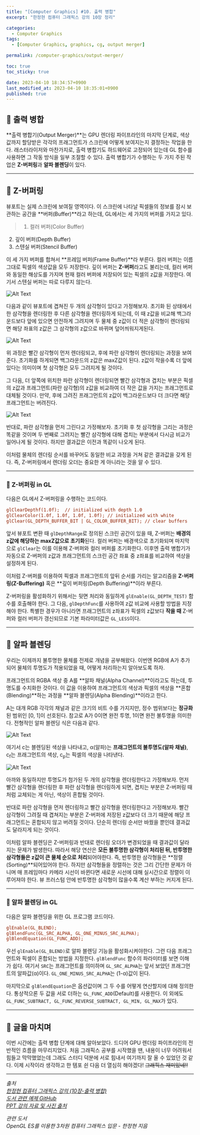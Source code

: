 ```yaml
---
title: "[Computer Graphics] #10. 출력 병합"
excerpt: "한정현 컴퓨터 그래픽스 강의 10장 정리"

categories:
  - Computer Graphics
tags:
  - [Computer Graphics, graphics, cg, output merger]

permalink: /computer-graphics/output-merger/

toc: true
toc_sticky: true

date: 2023-04-10 18:34:57+0900
last_modified_at: 2023-04-10 18:35:01+0900
published: true
---
```


## 👻 출력 병합
**출력 병합기(Output Merger)**는 GPU 렌더링 파이프라인의 마지막 단계로, 색상값까지 할당받은 각각의 프래그먼트가 스크린에 어떻게 보여지는지 결정하는 작업을 한다. 래스터라이저와 마찬가지로, 출력 병합기도 하드웨어로 고정되어 있는데 GL 함수를 사용하면 그 작동 방식을 일부 조절할 수 있다. 출력 병합기가 수행하는 두 가지 주된 작업은 **Z-버퍼링**과 **알파 블렌딩**이 있다.

***

## 👻 Z-버퍼링
뷰포트는 실제 스크린에 보여질 영역이다. 이 스크린에 나타날 픽셀들의 정보를 잠시 보관하는 공간을 **버퍼(Buffer)**라고 하는데, GL에서는 세 가지의 버퍼를 가지고 있다.

> 1. 컬러 버퍼(Color Buffer)
2. 깊이 버퍼(Depth Buffer)
3. 스텐실 버퍼(Stencil Buffer)

이 세 가지 버퍼를 합쳐서 **프레임 버퍼(Frame Buffer)**라 부른다. 컬러 버퍼는 이름 그대로 픽셀의 색상값을 모두 저장한다. 깊이 버퍼는 **Z-버퍼**라고도 불리는데, 컬러 버퍼와 동일한 해상도를 가지며 현재 컬러 버퍼에 저장되어 있는 픽셀의 z값을 저장한다. 여기서 스텐실 버퍼는 따로 다루지 않는다.

![Alt Text](/assets/images/posts_img/basics/computer-graphics/output-merger/z-buffering1.png)   

다음과 같이 뷰포트에 겹쳐진 두 개의 삼각형이 있다고 가정해보자. 초기화 된 상태에서 한 삼각형을 렌더링한 후 다른 삼각형을 렌더링하게 되는데, 이 때 z값을 비교해 백그라운드보다 앞에 있으면 안전하게 그려지며 두 물체 중 z값이 더 적은 삼각형이 렌더링되면 해당 좌표의 z값은 그 삼각형의 z값으로 바뀌며 덮어씌워지게된다.

![Alt Text](/assets/images/posts_img/basics/computer-graphics/output-merger/z-buffering2.png)   

위 과정은 빨간 삼각형이 먼저 렌더링되고, 후에 파란 삼각형이 렌더링되는 과정을 보여준다. 초기화를 하게되면 백그라운드의 z값은 maxZ값이 된다. z값이 작을수록 더 앞에 있다는 의미이며 첫 삼각형은 모두 그려지게 될 것이다.

그 다음, 더 앞쪽에 위치한 파란 삼각형이 렌더링되면 빨간 삼각형과 겹치는 부분은 픽셀의 z값과 프래그먼트(파란 삼각형)의 z값을 비교하여 더 작은 값을 가지는 프래그먼트로 대체될 것이다. 만약, 후에 그려진 프래그먼트의 z값이 백그라운드보다 더 크다면 해당 프래그먼트는 버려진다.

![Alt Text](/assets/images/posts_img/basics/computer-graphics/output-merger/z-buffering3.png)   

반대로, 파란 삼각형을 먼저 그린다고 가정해보자. 초기화 후 첫 삼각형을 그리는 과정은 똑같을 것이며 두 번째로 그려지는 빨간 삼각형에 대해 겹치는 부분에서 다시금 비교가 일어나게 될 것이다. 하지만 결과값은 이전과 똑같이 나오게 된다.

이처럼 물체의 렌더링 순서를 바꾸어도 동일한 비교 과정을 거쳐 같은 결과값을 갖게 된다. 즉, Z-버퍼링에서 렌더링 오더는 중요한 게 아니라는 것을 알 수 있다.

***

### 🌱 Z-버퍼링 in GL
다음은 GL에서 Z-버퍼링을 수행하는 코드이다.

```ini
glClearDepthf(1.0f);  // initialized with depth 1.0
glClearColor(1.0f, 1.0f, 1.0f, 1.0f); // initialized with white
glClear(GL_DEPTH_BUFFER_BIT | GL_COLOR_BUFFER_BIT); // clear buffers
```

앞서 뷰포트 변환 때 ``` glDepthRange ```로 정의된 스크린 공간이 있을 때, Z-버퍼는 **배경의 z값에 해당하는 maxZ값으로 초기화**된다. 컬러 버퍼는 배경색으로 초기화되며 마지막으로 ``` glClear ```는 이를 이용해 Z-버퍼와 컬러 버퍼를 초기화한다. 이후엔 출력 병합기가 자동으로 Z-버퍼의 z값과 프래그먼트의 스크린 공간 좌표 중 z좌표를 비교하여 색상을 설정하게 된다.

이처럼 Z-버퍼를 이용하여 픽셀과 프래그먼트의 앞뒤 순서를 가리는 알고리즘을 **Z-버퍼링(Z-Buffering)** 혹은 **깊이 버퍼링(Depth Buffering)**이라 부른다.

Z-버퍼링을 활성화하기 위해서는 뒷면 처리와 동일하게 ``` glEnable(GL_DEPTH_TEST) ``` 함수를 호출해야 한다. 그 다음, ``` glDepthFunc ```를 사용하여 z값 비교에 사용할 방법을 지정해야 한다. 특별한 경우가 아니라면 프래그먼트의 z좌표가 픽셀의 z값보다 **작을 때** Z-버퍼와 컬러 버퍼가 갱신되므로 기본 파라미터값은 ``` GL_LESS ```이다.

***

## 👻 알파 블렌딩
우리는 이제까지 불투명한 물체를 전제로 개념을 공부해왔다. 이번엔 RGB에 A가 추가되어 물체의 투명도가 적용되었을 때, 어떻게 처리하는지 알아보도록 하자.

프래그먼트의 RGBA 색상 중 A를 **알파 채널(Alpha Channel)**이라고도 하는데, 투명도를 수치화한 것이다. 이 값을 이용하여 프래그먼트의 색상과 픽셀의 색상을 **혼합(Blending)**하는 과정을 **알파 블렌딩(Alpha Blending)**이라고 한다.

A는 대개 RGB 각각의 채널과 같은 크기의 비트 수를 가지지만, 정수 범위보다는 **정규화**된 범위인 [0, 1]이 선호된다. 참고로 A가 0이면 완전 투명, 1이면 완전 불투명을 의미한다. 전형적인 알파 블렌딩 식은 다음과 같다.

![Alt Text](/assets/images/posts_img/basics/computer-graphics/output-merger/alpha1.png)   

여기서 c는 블렌딩된 색상을 나타내고, α(알파)는 **프래그먼트의 불투명도(알파 채널)**, c<sub>f</sub>는 프래그먼트의 색상, c<sub>p</sub>는 픽셀의 색상을 나타낸다.

![Alt Text](/assets/images/posts_img/basics/computer-graphics/output-merger/alpha2.png)   

아까와 동일하지만 투명도가 첨가된 두 개의 삼각형을 렌더링한다고 가정해보자. 먼저 빨간 삼각형을 렌더링한 후 파란 삼각형을 렌더링하게 되면, 겹치는 부분은 Z-버퍼링 때처럼 교체되는 게 아닌, 색상이 혼합될 것이다.

반대로 파란 삼각형을 먼저 렌더링하고 빨간 삼각형을 렌더링한다고 가정해보자. 빨간 삼각형이 그려질 때 겹쳐지는 부분은 Z-버퍼에 저장된 z값보다 더 크기 때문에 해당 프래그먼트는 혼합되지 않고 버려질 것이다. 단순히 렌더링 순서만 바꿨을 뿐인데 결과값도 달라지게 되는 것이다.

이처럼 알파 블렌딩은 Z-버퍼링과 반대로 렌더링 오더가 변경되었을 때 결과값이 달라지는 문제가 발생한다. 따라서 해당 연산은 **모든 불투명한 삼각형이 처리된 뒤, 반투명한 삼각형들은 z값이 큰 물체 순으로 처리**되어야한다. 즉, 반투명한 삼각형들은 **정렬(Sorting)**되어있어야 한다. 하지만 삼각형들을 정렬하는 것은 그리 간단한 문제가 아니며 매 프레임마다 카메라 시선이 바뀐다면 새로운 시선에 대해 실시간으로 정렬이 이루어져야 한다. 뷰 프러스텀 안에 반투명한 삼각형이 많을수록 계산 부하는 커지게 된다.

***

### 🌱 알파 블렌딩 in GL
다음은 알파 블렌딩을 위한 GL 프로그램 코드이다.

```ini
glEnable(GL_BLEND);
glBlendFunc(GL_SRC_ALPHA, GL_ONE_MINUS_SRC_ALPHA);
glBlendEquation(GL_FUNC_ADD);
```

우선 ``` glEnable(GL_BLEND) ```로 알파 블렌딩 기능을 활성화시켜야한다. 그런 다음 프래그먼트와 픽셀이 혼합되는 방법을 지정한다. ``` glBlendFunc ``` 함수의 파라미터를 보면 이해가 쉽다. 여기서 ``` SRC ```는 프래그먼트를 의미하며 ``` GL_SRC_ALPHA ```는 앞서 보았던 프래그먼트의 알파값(α)이다. ``` GL_ONE_MINUS_SRC_ALPHA ```는 (1-α)값이 된다.

마지막으로 ``` glBlendEquation ```은 옵션값이며 그 두 수를 어떻게 연산할지에 대해 정의한다. 통상적으론 두 값을 서로 더하는 ``` GL_FUNC_ADD ```(Default)를 사용한다. 이 외에도 ``` GL_FUNC_SUBTRACT, GL_FUNC_REVERSE_SUBTRACT, GL_MIN, GL_MAX ```가 있다.

***

## 👻 글을 마치며
이번 시간에는 출력 병합 단계에 대해 알아보았다. 드디어 GPU 렌더링 파이프라인의 전반적인 흐름을 마무리지었다. 처음 그래픽스 공부를 시작했을 땐, 내용이 너무 어려워서 힘들고 막막했었는데 그래도 스터디 덕분에 서로 힘내서 여기까지 잘 올 수 있었던 것 같다. 이제 시작이라 생각하고 한 템포 쉰 다음 더 열심히 해야겠다! ~~그래픽스 재미있네!!~~

***

_출처_   
_[한정현 컴퓨터 그래픽스 강의 (10장-출력 병합)](https://youtu.be/qegJ7a6UwXg)_   
_[도서 관련 예제 GitHub](https://github.com/medialab-ku/openGLESbook)_   
_[PPT 강의 자료 및 사진 출처](https://media.korea.ac.kr/books/)_

_관련 도서_   
_OpenGL ES를 이용한 3차원 컴퓨터 그래픽스 입문 - 한정현 지음_   